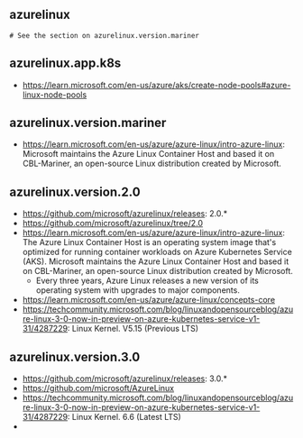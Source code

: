 ## azurelinux

```
# See the section on azurelinux.version.mariner
```

## azurelinux.app.k8s

- https://learn.microsoft.com/en-us/azure/aks/create-node-pools#azure-linux-node-pools
  
## azurelinux.version.mariner

- https://learn.microsoft.com/en-us/azure/azure-linux/intro-azure-linux: Microsoft maintains the Azure Linux Container Host and based it on CBL-Mariner, an open-source Linux distribution created by Microsoft.

## azurelinux.version.2.0

- https://github.com/microsoft/azurelinux/releases: 2.0.*
- https://github.com/microsoft/azurelinux/tree/2.0
- https://learn.microsoft.com/en-us/azure/azure-linux/intro-azure-linux: The Azure Linux Container Host is an operating system image that's optimized for running container workloads on Azure Kubernetes Service (AKS). Microsoft maintains the Azure Linux Container Host and based it on CBL-Mariner, an open-source Linux distribution created by Microsoft.
  - Every three years, Azure Linux releases a new version of its operating system with upgrades to major components.
- https://learn.microsoft.com/en-us/azure/azure-linux/concepts-core
- https://techcommunity.microsoft.com/blog/linuxandopensourceblog/azure-linux-3-0-now-in-preview-on-azure-kubernetes-service-v1-31/4287229: Linux Kernel. V5.15 (Previous LTS)

## azurelinux.version.3.0

- https://github.com/microsoft/azurelinux/releases: 3.0.*
- https://github.com/microsoft/AzureLinux
- https://techcommunity.microsoft.com/blog/linuxandopensourceblog/azure-linux-3-0-now-in-preview-on-azure-kubernetes-service-v1-31/4287229: Linux Kernel. 6.6 (Latest LTS)
- 
